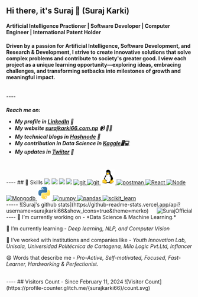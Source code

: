 ## Hi there, it's Suraj 👋 (Suraj Karki)
<h4>Artificial Intelligence Practioner | Software Developer | Computer Engineer | International Patent Holder</h4>
<h4>Driven by a passion for Artificial Intelligence, Software Development, and Research & Development, I strive to create innovative solutions that solve complex problems and contribute to society's greater good. I view each project as a unique learning opportunity—exploring ideas, embracing challenges, and transforming setbacks into milestones of growth and meaningful impact.</h4>

<br/>
----
<h5>Reach me on:
  
- My profile in <a href="https://www.linkedin.com/in/surajk66/">LinkedIn</a> 💼 
- My website <a href="https://surajkarki66.com.np/">surajkarki66.com.np</a> 📹 ✍🏾
- My technical blogs in <a href="https://savvysuraj.hashnode.dev/">Hashnode</a> 🏓
- My contribution in Data Science in <a href="https://www.kaggle.com/surajkarki66">Kaggle</a>🖥💻
- My updates in <a href="https://twitter.com/sankha_subhra18">Twiiter</a> 💬</h5>

<br/>
----
## 🚀 Skills
<img src="https://img.shields.io/badge/python-%233776AB.svg?&style=flat-square&logo=python&logoColor=white" /> <img src="https://img.shields.io/badge/html-%23239120.svg?&style=flat-square&logo=html5&logoColor=white" /> <img src="https://img.shields.io/badge/css-%23239120.svg?&style=flat-square&logo=css3&logoColor=white" /> <img src="https://img.shields.io/badge/javascript-%23F7DF1E.svg?&style=flat-square&logo=javascript&logoColor=black" />
<a href="#/" target="_blank" rel="noreferrer"> <img src="https://cdn.jsdelivr.net/gh/devicons/devicon/icons/vscode/vscode-original.svg" alt="git" width="40" height="40"/> </a>
<a href="https://git-scm.com/" target="_blank" rel="noreferrer"> <img src="https://www.vectorlogo.zone/logos/git-scm/git-scm-icon.svg" alt="git" width="40" height="40"/> </a>
<a href="https://www.linux.org/" target="_blank" rel="noreferrer"> <img src="https://raw.githubusercontent.com/devicons/devicon/master/icons/linux/linux-original.svg" alt="linux" width="40" height="40"/> </a> 
<a href="https://postman.com" target="_blank" rel="noreferrer"> <img src="https://www.vectorlogo.zone/logos/getpostman/getpostman-icon.svg" alt="postman" width="40" height="40"/>    <a href="https://react.org" target="_blank" rel="noreferrer"> <img src="https://cdn.jsdelivr.net/gh/devicons/devicon/icons/react/react-original.svg" alt="React" width="40" height="40"/> <a href="https://nodejs.org" target="_blank" rel="noreferrer"> <img src="https://cdn.jsdelivr.net/gh/devicons/devicon/icons/nodejs/nodejs-original.svg" alt="Node" width="40" height="40"/><a href="https://www.mongodb.com" target="_blank" rel="noreferrer"> <img src="https://cdn.jsdelivr.net/gh/devicons/devicon/icons/mongodb/mongodb-original.svg" alt="Mongodb" width="40" height="40"/>  <a href="https://www.python.org" target="_blank"> <img src="https://github.com/devicons/devicon/blob/master/icons/python/python-original.svg" alt="python" width="40" height="40"/> </a> 
<a href="https://numpy.org/" target="_blank"> <img src="https://user-images.githubusercontent.com/50221806/86498201-a8bd8680-bd39-11ea-9d08-66b610a8dc01.png" alt="numpy" width="40" height="40"/> </a> 
<a href="https://pandas.pydata.org/" target="_blank"> <img src="https://pandas.pydata.org/static/img/pandas_secondary.svg?&style=flat-square&logo=python&logoColor=indigo" alt="pandas" width="40" height="40"/> </a> 
    <a href="https://scikit-learn.org/" target="_blank"> <img src="https://upload.wikimedia.org/wikipedia/commons/0/05/Scikit_learn_logo_small.svg" alt="scikit_learn" width="40" height="40"/> </a> 

<br />
-----
![Suraj's github stats](https://github-readme-stats.vercel.app/api?username=surajkarki66&show_icons=true&theme=merko)<img align="right" src="https://github-readme-stats.vercel.app/api/top-langs?username=surajkarki66&show_icons=true&locale=en&layout=compact&theme=merko" alt="SurajOfficial" />

<br/>
----
🔭 I’m currently working on - *Data Science & Machine Learning.*

🌱 I’m currently learning - *Deep learning, NLP, and Computer Vision*

👯 I’ve worked with institutions and companies like - *Youth Innovation Lab, Unisala, Universidad Politécnica de Cartagena, Milo Logic Pvt.Ltd, Inflancer*

😄 Words that describe me - *Pro-Active, Self-motivated, Focused, Fast-Learner, Hardworking & Perfectionist.*

<br/>
----
## Visitors Count - Since February 11, 2024
 ![Visitor Count](https://profile-counter.glitch.me/{surajkarki66}/count.svg)

